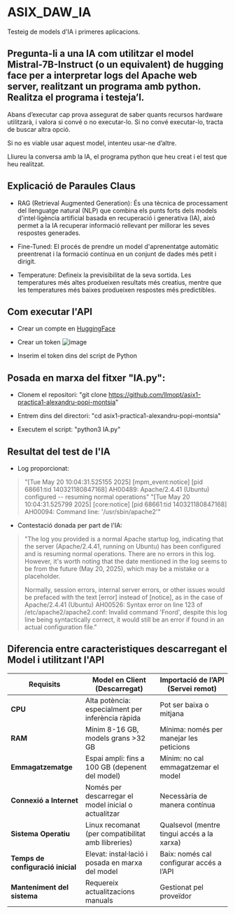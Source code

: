 # ASIX_DAW_IA
Testeig de models d'IA i primeres aplicacions.

## Pregunta-li a una IA com utilitzar el model Mistral-7B-Instruct (o un equivalent) de hugging face per a interpretar logs del Apache web server, realitzant un programa amb python. Realitza el programa i testeja’l.

Abans d’executar cap prova assegurat de saber quants recursos hardware utilitzarà, i valora si convé o no executar-lo. Si no convé executar-lo, tracta de buscar altra opció. 

Si no es viable usar aquest model, intenteu usar-ne d’altre.

Lliureu la conversa amb la IA, el programa python que heu creat i el test que heu realitzat.

## Explicació de Paraules Claus
- RAG (Retrieval Augmented Generation): És una tècnica de processament del llenguatge natural (NLP) que combina els punts forts dels models d'intel·ligència artificial basada en recuperació i generativa (IA), aixó permet a la IA recuperar informació rellevant per millorar les seves respostes generades.

- Fine-Tuned: El procés de prendre un model d'aprenentatge automàtic preentrenat i la formació contínua en un conjunt de dades més petit i dirigit.

- Temperature: Defineix la previsibilitat de la seva sortida. Les temperatures més altes produeixen resultats més creatius, mentre que les temperatures més baixes produeixen respostes més predictibles.

## Com executar l'API
- Crear un compte en [HuggingFace](https://huggingface.co/)

- Crear un token
![image](https://github.com/user-attachments/assets/86fff3a8-3312-490d-ae1f-dcb936b42d85)

- Inserim el token dins del script de Python

## Posada en marxa del fitxer "IA.py":
- Clonem el repositori:
  "git clone https://github.com/llmopt/asix1-practica1-alexandru-popi-montsia"

- Entrem dins del directori:
  "cd asix1-practica1-alexandru-popi-montsia"

- Executem el script:
  "python3 IA.py"

## Resultat del test de l'IA
- Log proporcionat:
> "[Tue May 20 10:04:31.525155 2025] [mpm_event:notice] [pid 68661:tid 140321180847168] AH00489: Apache/2.4.41 (Ubuntu) configured -- resuming normal operations"
> "[Tue May 20 10:04:31.525799 2025] [core:notice] [pid 68661:tid 140321180847168] AH00094: Command line: '/usr/sbin/apache2'"

- Contestació donada per part de l'IA:
> "The log you provided is a normal Apache startup log, indicating that the server (Apache/2.4.41, running on Ubuntu) has been configured and is resuming normal
> operations. There are no errors in this log. However, it's worth noting that the date mentioned in the log seems to be from the future (May 20, 2025), which may
> be a mistake or a placeholder.
> 
> Normally, session errors, internal server errors, or other issues would be prefaced with the text [error] instead of [notice], as in the case of Apache/2.4.41
> (Ubuntu) AH00526: Syntax error on line 123 of /etc/apache2/apache2.conf:
> Invalid command 'Fnord', despite this log line being syntactically correct, it would still be an error if found in an actual configuration file."

## Diferencia entre caracteristiques descarregant el Model i utilitzant l'API
| **Requisits**                     | **Model en Client (Descarregat)**                    | **Importació de l’API (Servei remot)**          |
| --------------------------------- | ---------------------------------------------------- | ----------------------------------------------- |
| **CPU**                           | Alta potència: especialment per inferència ràpida    | Pot ser baixa o mitjana                         |
| **RAM**                           | Mínim 8-16 GB, models grans >32 GB                   | Mínima: només per manejar les peticions         |
| **Emmagatzematge**                | Espai ampli: fins a 100 GB (depenent del model)      | Mínim: no cal emmagatzemar el model             |
| **Connexió a Internet**           | Només per descarregar el model inicial o actualitzar | Necessària de manera contínua                   |
| **Sistema Operatiu**              | Linux recomanat (per compatibilitat amb llibreries)  | Qualsevol (mentre tingui accés a la xarxa)      |
| **Temps de configuració inicial** | Elevat: instal·lació i posada en marxa del model     | Baix: només cal configurar accés a l’API        |
| **Manteniment del sistema**       | Requereix actualitzacions manuals                    | Gestionat pel proveïdor                         |
